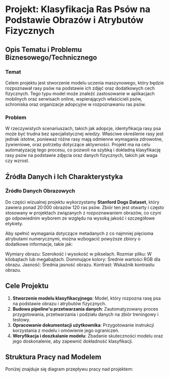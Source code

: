 # Projekt: Klasyfikacja Ras Psów na Podstawie Obrazów i Atrybutów Fizycznych

## Opis Tematu i Problemu Biznesowego/Technicznego

### Temat
Celem projektu jest stworzenie modelu uczenia maszynowego, który będzie rozpoznawał rasy psów na podstawie ich zdjęć oraz dodatkowych cech fizycznych. Tego typu model może znaleźć zastosowanie w aplikacjach mobilnych oraz serwisach online, wspierających właścicieli psów, schroniska oraz organizacje adopcyjne w rozpoznawaniu ras psów.

### Problem
W rzeczywistych scenariuszach, takich jak adopcje, identyfikacja rasy psa może być trudna bez specjalistycznej wiedzy. Właściwe określenie rasy jest jednak istotne, ponieważ różne rasy mają odmienne wymagania zdrowotne, żywieniowe, oraz potrzeby dotyczące aktywności. Projekt ma na celu automatyzację tego procesu, co pozwoli na szybką i dokładną klasyfikację rasy psów na podstawie zdjęcia oraz danych fizycznych, takich jak waga czy wzrost.

## Źródła Danych i Ich Charakterystyka

### Źródło Danych Obrazowych
Do części wizualnej projektu wykorzystamy **Stanford Dogs Dataset**, który zawiera ponad 20 000 obrazów 120 ras psów. Zbiór ten jest otwarty i często stosowany w projektach związanych z rozpoznawaniem obrazów, co czyni go odpowiednim wyborem ze względu na wysoką jakość i szczegółowe etykiety.

Aby spełnić wymagania dotyczące metadanych z co najmniej pięcioma atrybutami numerycznymi, można wzbogacić powyższe zbiory o dodatkowe informacje, takie jak:

Wymiary obrazu: Szerokość i wysokość w pikselach.
Rozmiar pliku: W kilobajtach lub megabajtach.
Dominujące kolory: Średnie wartości RGB dla obrazu.
Jasność: Średnia jasność obrazu.
Kontrast: Wskaźnik kontrastu obrazu.

## Cele Projektu

1. **Stworzenie modelu klasyfikacyjnego**: Model, który rozpozna rasę psa na podstawie obrazu i atrybutów fizycznych.
2. **Budowa pipeline'u przetwarzania danych**: Zautomatyzowany proces przygotowania, przetwarzania i podziału danych na zbiór treningowy i testowy.
3. **Opracowanie dokumentacji użytkownika**: Przygotowanie instrukcji korzystania z modelu i omówienie jego ograniczeń.
4. **Weryfikacja i doszkalanie modelu**: Zbadanie skuteczności modelu oraz jego doskonalenie, aby zapewnić dokładność klasyfikacji.

## Struktura Pracy nad Modelem

Poniżej znajduje się diagram przepływu pracy nad projektem:

